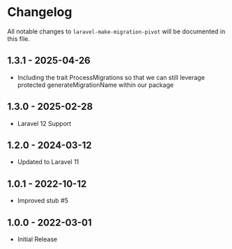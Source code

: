 # Changelog

All notable changes to `laravel-make-migration-pivot` will be documented in this file.

## 1.3.1 - 2025-04-26

- Including the trait ProcessMigrations so that we can still leverage protected generateMigrationName within our package

## 1.3.0 - 2025-02-28

- Laravel 12 Support

## 1.2.0 - 2024-03-12

- Updated to Laravel 11

## 1.0.1 - 2022-10-12

- Improved stub #5

## 1.0.0 - 2022-03-01

- Initial Release
